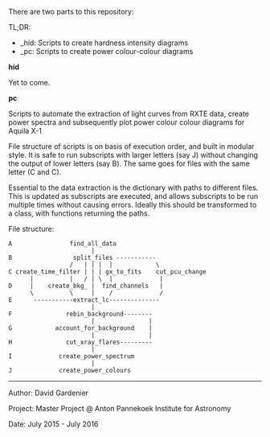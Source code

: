 There are two parts to this repository:

TL;DR:
- \_hid: Scripts to create hardness intensity diagrams
- \_pc: Scripts to create power colour-colour diagrams

**hid**

Yet to come.

**pc**

Scripts to automate the extraction of light curves from RXTE data, create power
spectra and subsequently plot power colour colour diagrams for Aquila X-1

File structure of scripts is on basis of execution order, and built in modular
style. It is safe to run subscripts with larger letters (say J) without 
changing the output of lower letters (say B). The same goes for files with the 
same letter (C and C).

Essential to the data extraction is the dictionary with paths to different 
files. This is updated as subscripts are executed, and allows subscripts to be
run multiple times without causing errors. Ideally this should be transformed 
to a class, with functions returning the paths.

File structure:
```
A                find_all_data
                       |
B                 split_files -----------
                 /   | | |  |            \
C create_time_filter | | | gx_to_fits    cut_pcu_change
      |          |   / | \  |             |
D     |    create_bkg_ |  find_channels   |
      \          \     |    /             /
E      -----------extract_lc--------------
                       |
F               rebin_background--------
                       |               |
G            account_for_background    |
                       |               |
H               cut_xray_flares---------
                       |
I             create_power_spectrum
                       |
J             create_power_colours
```

---------------

Author: David Gardenier

Project: Master Project @ Anton Pannekoek Institute for Astronomy

Date: July 2015 - July 2016
